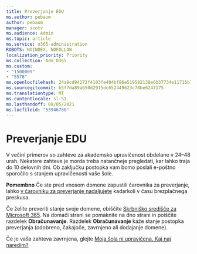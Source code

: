 ```yaml
---
title: Preverjanje EDU
ms.author: pebaum
author: pebaum
manager: scotv
ms.audience: Admin
ms.topic: article
ms.service: o365-administration
ROBOTS: NOINDEX, NOFOLLOW
localization_priority: Priority
ms.collection: Adm_O365
ms.custom:
- "1500009"
- "5578"
ms.openlocfilehash: 24a9cd94272f4103fe404bf86e519582138e6b37734e11715b72ebcd2de9d5cb
ms.sourcegitcommit: b5f7da89a650d2915dc652449623c78be6247175
ms.translationtype: MT
ms.contentlocale: sl-SI
ms.lasthandoff: 08/05/2021
ms.locfileid: "53946780"
---
```

# <a name="edu-verification"></a>Preverjanje EDU

V večini primerov so zahteve za akademsko upravičenost obdelane v 24–48 urah. Nekatere zahteve je morda treba natančneje pregledati, kar lahko traja do 10 delovnih dni. Ob zaključku postopka vam bomo poslali e-poštno sporočilo s stanjem upravičenosti vaše šole.

**Pomembno** Če ste pred vnosom domene zapustili čarovnika za preverjanje, lahko [v čarovniku za preverjanje nadaljujete](https://go.microsoft.com/fwlink/p/?linkid=2135255) kadarkoli v času brezplačnega preskusa.

Če želite preveriti stanje svoje domene, obiščite [Skrbniško središče za Microsoft 365](https://go.microsoft.com/fwlink/p/?linkid=2024339). Na domači strani se pomaknite na dno strani in poiščite razdelek **Obračunavanje**. Razdelek **Obračunavanje** kaže stanje postopka preverjanja (odobreno, čakajoče, zavrnjeno ali dodajanje domene).

Če je vaša zahteva zavrnjena, glejte [Moja šola ni upravičena. Kaj naj naredim?](https://docs.microsoft.com/microsoft-365/commerce/subscriptions/verify-academic-eligibility#my-school-isnt-eligible-what-do-i-do-now)